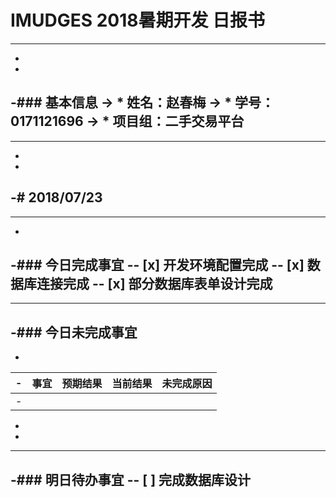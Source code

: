 # IMUDGES 2018暑期开发 日报书
--------
-
-
-### 基本信息
-> * 姓名：赵春梅
-> * 学号：0171121696
-> * 项目组：二手交易平台
-
--------
-
-
-# 2018/07/23
-
--------
-
-### 今日完成事宜
-- [x]  开发环境配置完成
-- [x]  数据库连接完成
-- [x]  部分数据库表单设计完成
-
------
-### 今日未完成事宜
-
-
-| 事宜     |预期结果| 当前结果  | 未完成原因   | 
-| --------   | -----:  | -----:  | :----:  |
-|    |   |   |   |
-
-
-------
-### 明日待办事宜
-- [ ] 完成数据库设计
--------
